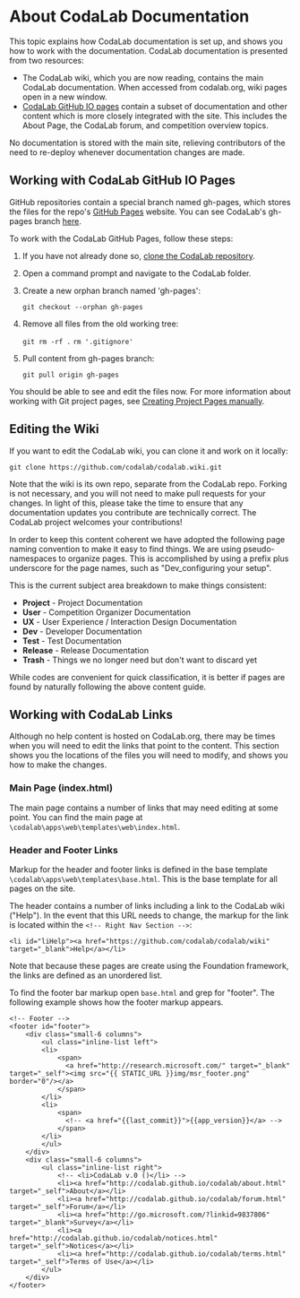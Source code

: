 # About CodaLab Documentation
This topic explains how CodaLab documentation is set up, and shows you how to work with the documentation. CodaLab documentation is presented from two resources:
- The CodaLab wiki, which you are now reading, contains the main CodaLab documentation. When accessed from codalab.org, wiki pages open in a new window.
- [CodaLab GitHub IO pages](http://codalab.github.io/codalab) contain a subset of documentation and other content which is more closely integrated with the site. This includes the About Page, the CodaLab forum, and competition overview topics.

No documentation is stored with the main site, relieving contributors of the need to re-deploy whenever documentation changes are made.

## Working with CodaLab GitHub IO Pages
GitHub repositories contain a special branch named gh-pages, which stores the files for the repo's [GitHub Pages](https://pages.github.com/) website. You can see CodaLab's gh-pages branch [here](https://github.com/codalab/codalab/tree/gh-pages).

To work with the CodaLab GitHub Pages, follow these steps:

1. If you have not already done so, [clone the CodaLab repository](https://github.com/codalab/codalab/wiki/Dev_Configure-Codalab-For-Development#get-the-source-code).
1. Open a command prompt and navigate to the CodaLab folder.
1. Create a new orphan branch named 'gh-pages':

    `git checkout --orphan gh-pages`

1. Remove all files from the old working tree:

    `git rm -rf .`
    `rm '.gitignore'`

1. Pull content from gh-pages branch:

    `git pull origin gh-pages`

You should be able to see and edit the files now. For more information about working with Git project pages, see [Creating Project Pages manually](https://help.github.com/articles/creating-project-pages-manually).

## Editing the Wiki
If you want to edit the CodaLab wiki, you can clone it and work on it locally:

    git clone https://github.com/codalab/codalab.wiki.git

Note that the wiki is its own repo, separate from the CodaLab repo. Forking is not necessary, and you will not need to make pull requests for your changes. In light of this, please take the time to ensure that any documentation updates you contribute are technically correct. The CodaLab project welcomes your contributions!

In order to keep this content coherent we have adopted the following page naming convention to make it easy to find things. We are using pseudo-namespaces to organize pages. This is accomplished by using a prefix plus underscore for the page names, such as "Dev_configuring your setup".

This is the current subject area breakdown to make things consistent:

* **Project** - Project Documentation
* **User** - Competition Organizer Documentation
* **UX** - User Experience / Interaction Design Documentation
* **Dev** - Developer Documentation
* **Test** - Test Documentation
* **Release** -  Release Documentation
* **Trash** - Things we no longer need but don't want to discard yet

While codes are convenient for quick classification, it is better if pages are found by naturally following the above content guide.

## Working with CodaLab Links
Although no help content is hosted on CodaLab.org, there may be times when you will need to edit the links that point to the content. This section shows you the locations of the files you will need to modify, and shows you how to make the changes.

### Main Page (index.html)
The main page contains a number of links that may need editing at some point. You can find the main page at `\codalab\apps\web\templates\web\index.html`.

### Header and Footer Links
Markup for the header and footer links is defined in the base template `\codalab\apps\web\templates\base.html`. This is the base template for all pages on the site. 

The header contains a number of links including a link to the CodaLab wiki ("Help"). In the event that this URL needs to change, the markup for the link is located within the `<!-- Right Nav Section -->`:

```
<li id="liHelp"><a href="https://github.com/codalab/codalab/wiki" target="_blank">Help</a></li>
``` 

Note that because these pages are create using the Foundation framework, the links are defined as an unordered list.

To find the footer bar markup open `base.html` and grep for "footer". The following example shows how the footer markup appears.

```
<!-- Footer -->
<footer id="footer">
    <div class="small-6 columns">
        <ul class="inline-list left">            
        <li>   
            <span>
              <a href="http://research.microsoft.com/" target="_blank" target="_self"><img src="{{ STATIC_URL }}img/msr_footer.png" border="0"/></a>
            </span>
        </li>
        <li>   
            <span>
              <!-- <a href="{{last_commit}}">{{app_version}}</a> -->
            </span>
        </li>
        </ul>
    </div>
    <div class="small-6 columns">
        <ul class="inline-list right">
            <!-- <li>CodaLab v.0 ()</li> -->
            <li><a href="http://codalab.github.io/codalab/about.html" target="_self">About</a></li>
            <li><a href="http://codalab.github.io/codalab/forum.html" target="_self">Forum</a></li>
            <li><a href="http://go.microsoft.com/?linkid=9837806" target="_blank">Survey</a></li>
            <li><a href="http://codalab.github.io/codalab/notices.html" target="_self">Notices</a></li>
            <li><a href="http://codalab.github.io/codalab/terms.html" target="_self">Terms of Use</a></li>
        </ul>
    </div>
</footer>
```

